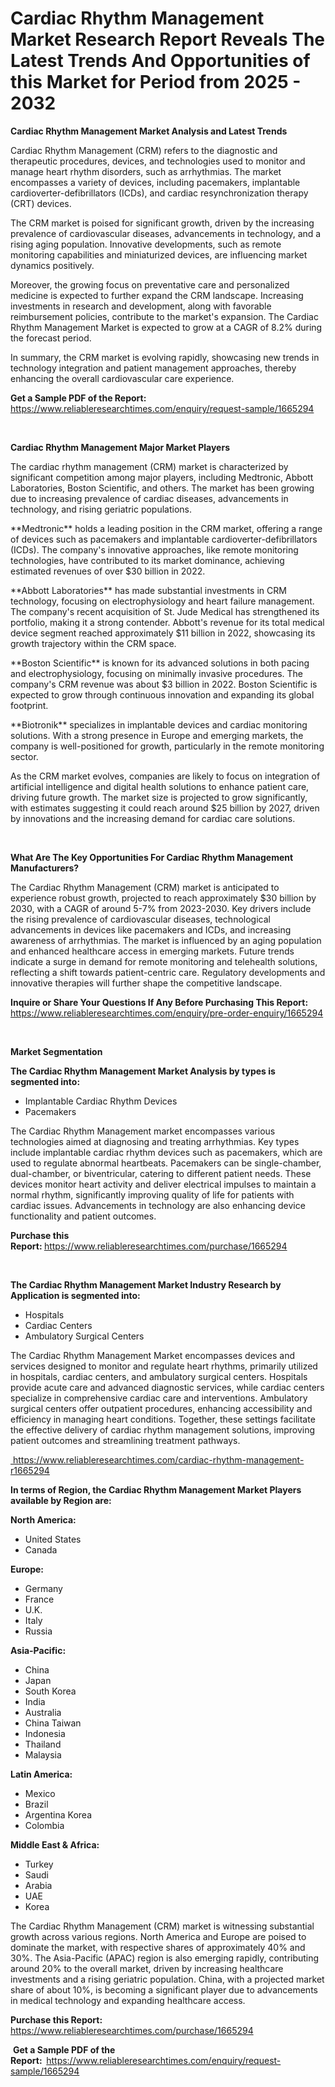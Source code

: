 <p><h1>Cardiac Rhythm Management Market Research Report Reveals The Latest Trends And Opportunities of this Market for Period from 2025 - 2032</h1></p><p><strong>Cardiac Rhythm Management Market Analysis and Latest Trends</strong></p>
<p><p>Cardiac Rhythm Management (CRM) refers to the diagnostic and therapeutic procedures, devices, and technologies used to monitor and manage heart rhythm disorders, such as arrhythmias. The market encompasses a variety of devices, including pacemakers, implantable cardioverter-defibrillators (ICDs), and cardiac resynchronization therapy (CRT) devices. </p><p>The CRM market is poised for significant growth, driven by the increasing prevalence of cardiovascular diseases, advancements in technology, and a rising aging population. Innovative developments, such as remote monitoring capabilities and miniaturized devices, are influencing market dynamics positively. </p><p>Moreover, the growing focus on preventative care and personalized medicine is expected to further expand the CRM landscape. Increasing investments in research and development, along with favorable reimbursement policies, contribute to the market's expansion. The Cardiac Rhythm Management Market is expected to grow at a CAGR of 8.2% during the forecast period. </p><p>In summary, the CRM market is evolving rapidly, showcasing new trends in technology integration and patient management approaches, thereby enhancing the overall cardiovascular care experience.</p></p>
<p><strong>Get a Sample PDF of the Report:&nbsp;</strong> <a href="https://www.reliableresearchtimes.com/enquiry/request-sample/1665294?utm_campaign=2629&utm_medium=2&utm_source=Github&utm_content=ia&utm_term=13042025&utm_id=cardiac-rhythm-management">https://www.reliableresearchtimes.com/enquiry/request-sample/1665294</a></p>
<p>&nbsp;</p>
<p><strong>Cardiac Rhythm Management Major Market Players</strong></p>
<p><p>The cardiac rhythm management (CRM) market is characterized by significant competition among major players, including Medtronic, Abbott Laboratories, Boston Scientific, and others. The market has been growing due to increasing prevalence of cardiac diseases, advancements in technology, and rising geriatric populations.</p><p>**Medtronic** holds a leading position in the CRM market, offering a range of devices such as pacemakers and implantable cardioverter-defibrillators (ICDs). The company's innovative approaches, like remote monitoring technologies, have contributed to its market dominance, achieving estimated revenues of over $30 billion in 2022.</p><p>**Abbott Laboratories** has made substantial investments in CRM technology, focusing on electrophysiology and heart failure management. The company's recent acquisition of St. Jude Medical has strengthened its portfolio, making it a strong contender. Abbott's revenue for its total medical device segment reached approximately $11 billion in 2022, showcasing its growth trajectory within the CRM space.</p><p>**Boston Scientific** is known for its advanced solutions in both pacing and electrophysiology, focusing on minimally invasive procedures. The company's CRM revenue was about $3 billion in 2022. Boston Scientific is expected to grow through continuous innovation and expanding its global footprint.</p><p>**Biotronik** specializes in implantable devices and cardiac monitoring solutions. With a strong presence in Europe and emerging markets, the company is well-positioned for growth, particularly in the remote monitoring sector. </p><p>As the CRM market evolves, companies are likely to focus on integration of artificial intelligence and digital health solutions to enhance patient care, driving future growth. The market size is projected to grow significantly, with estimates suggesting it could reach around $25 billion by 2027, driven by innovations and the increasing demand for cardiac care solutions.</p></p>
<p>&nbsp;</p>
<p><strong>What Are The Key Opportunities For Cardiac Rhythm Management Manufacturers?</strong></p>
<p><p>The Cardiac Rhythm Management (CRM) market is anticipated to experience robust growth, projected to reach approximately $30 billion by 2030, with a CAGR of around 5-7% from 2023-2030. Key drivers include the rising prevalence of cardiovascular diseases, technological advancements in devices like pacemakers and ICDs, and increasing awareness of arrhythmias. The market is influenced by an aging population and enhanced healthcare access in emerging markets. Future trends indicate a surge in demand for remote monitoring and telehealth solutions, reflecting a shift towards patient-centric care. Regulatory developments and innovative therapies will further shape the competitive landscape.</p></p>
<p><strong>Inquire or Share Your Questions If Any Before Purchasing This Report:</strong> <a href="https://www.reliableresearchtimes.com/enquiry/pre-order-enquiry/1665294?utm_campaign=2629&utm_medium=2&utm_source=Github&utm_content=ia&utm_term=13042025&utm_id=cardiac-rhythm-management">https://www.reliableresearchtimes.com/enquiry/pre-order-enquiry/1665294</a></p>
<p>&nbsp;</p>
<p><strong>Market Segmentation</strong></p>
<p><strong>The Cardiac Rhythm Management Market Analysis by types is segmented into:</strong></p>
<p><ul><li>Implantable Cardiac Rhythm Devices</li><li>Pacemakers</li></ul></p>
<p><p>The Cardiac Rhythm Management market encompasses various technologies aimed at diagnosing and treating arrhythmias. Key types include implantable cardiac rhythm devices such as pacemakers, which are used to regulate abnormal heartbeats. Pacemakers can be single-chamber, dual-chamber, or biventricular, catering to different patient needs. These devices monitor heart activity and deliver electrical impulses to maintain a normal rhythm, significantly improving quality of life for patients with cardiac issues. Advancements in technology are also enhancing device functionality and patient outcomes.</p></p>
<p><strong>Purchase this Report:&nbsp;</strong><a href="https://www.reliableresearchtimes.com/purchase/1665294?utm_campaign=2629&utm_medium=2&utm_source=Github&utm_content=ia&utm_term=13042025&utm_id=cardiac-rhythm-management">https://www.reliableresearchtimes.com/purchase/1665294</a></p>
<p>&nbsp;</p>
<p><strong>The Cardiac Rhythm Management Market Industry Research by Application is segmented into:</strong></p>
<p><ul><li>Hospitals</li><li>Cardiac Centers</li><li>Ambulatory Surgical Centers</li></ul></p>
<p><p>The Cardiac Rhythm Management Market encompasses devices and services designed to monitor and regulate heart rhythms, primarily utilized in hospitals, cardiac centers, and ambulatory surgical centers. Hospitals provide acute care and advanced diagnostic services, while cardiac centers specialize in comprehensive cardiac care and interventions. Ambulatory surgical centers offer outpatient procedures, enhancing accessibility and efficiency in managing heart conditions. Together, these settings facilitate the effective delivery of cardiac rhythm management solutions, improving patient outcomes and streamlining treatment pathways.</p></p>
<p><a href="https://www.reliableresearchtimes.com/cardiac-rhythm-management-r1665294?utm_campaign=2629&utm_medium=2&utm_source=Github&utm_content=ia&utm_term=13042025&utm_id=cardiac-rhythm-management">&nbsp;https://www.reliableresearchtimes.com/cardiac-rhythm-management-r1665294</a></p>
<p><strong>In terms of Region, the Cardiac Rhythm Management Market Players available by Region are:</strong></p>
<p>
    <p> <strong> North America: </strong>
        <ul>
            <li>United States</li>
            <li>Canada</li>
        </ul>
        </p> 
    <p> <strong> Europe: </strong>
        <ul>
            <li>Germany</li>
            <li>France</li>
            <li>U.K.</li>
            <li>Italy</li>
            <li>Russia</li>
        </ul>
        </p> 
    <p> <strong> Asia-Pacific: </strong>
        <ul>
            <li>China</li>
            <li>Japan</li>
            <li>South Korea</li>
            <li>India</li>
            <li>Australia</li>
            <li>China Taiwan</li>
            <li>Indonesia</li>
            <li>Thailand</li>
            <li>Malaysia</li>
        </ul>
        </p> 
    <p> <strong> Latin America: </strong>
        <ul>
            <li>Mexico</li>
            <li>Brazil</li>
            <li>Argentina Korea</li>
            <li>Colombia</li>
        </ul>
        </p> 
    <p> <strong> Middle East & Africa: </strong>
        <ul>
            <li>Turkey</li>
            <li>Saudi</li>
            <li>Arabia</li>
            <li>UAE</li>
            <li>Korea</li>
        </ul>
    </p>
    </p>
<p><p>The Cardiac Rhythm Management (CRM) market is witnessing substantial growth across various regions. North America and Europe are poised to dominate the market, with respective shares of approximately 40% and 30%. The Asia-Pacific (APAC) region is also emerging rapidly, contributing around 20% to the overall market, driven by increasing healthcare investments and a rising geriatric population. China, with a projected market share of about 10%, is becoming a significant player due to advancements in medical technology and expanding healthcare access.</p></p>
<p><strong>Purchase this Report: </strong><a href="https://www.reliableresearchtimes.com/purchase/1665294?utm_campaign=2629&utm_medium=2&utm_source=Github&utm_content=ia&utm_term=13042025&utm_id=cardiac-rhythm-management">https://www.reliableresearchtimes.com/purchase/1665294</a></p>
<p>&nbsp;<strong>Get a Sample PDF of the Report:&nbsp;&nbsp;</strong><a href="https://www.reliableresearchtimes.com/enquiry/request-sample/1665294?utm_campaign=2629&utm_medium=2&utm_source=Github&utm_content=ia&utm_term=13042025&utm_id=cardiac-rhythm-management">https://www.reliableresearchtimes.com/enquiry/request-sample/1665294</a></p>
<p><strong></strong></p>
<p><p></p><p></p><p></p></p>